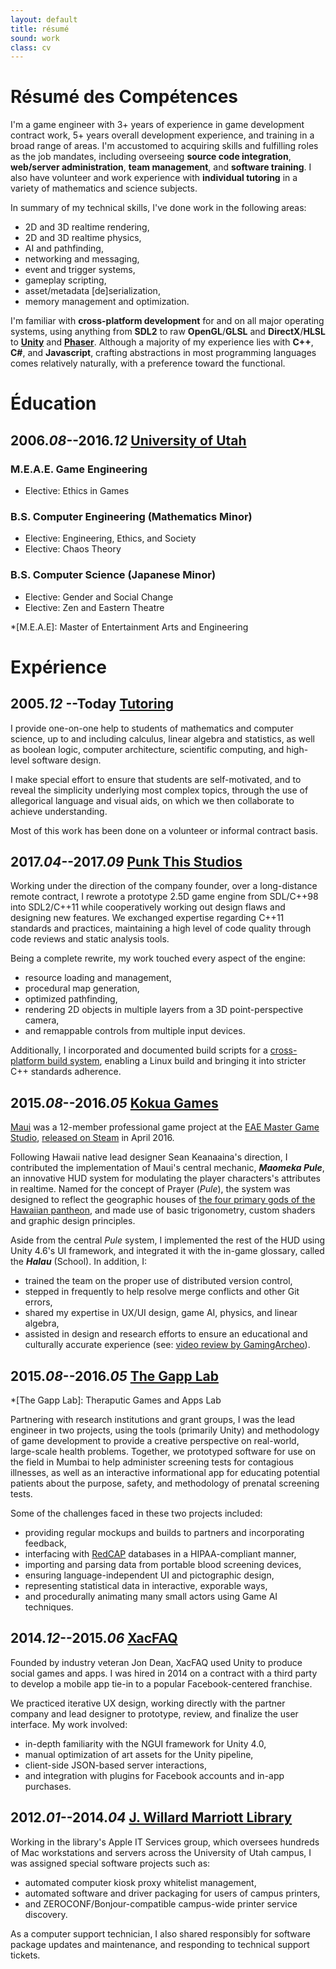 ```yaml
---
layout: default
title: résumé
sound: work
class: cv
---
```


# Résumé des Compétences

I'm a game engineer with 3+ years of experience in game development contract
work, 5+ years overall development experience, and training in a broad range
of areas. I'm accustomed to acquiring skills and fulfilling roles as the job
mandates, including overseeing <b>source code integration</b>, <b>web/server
administration</b>, <b>team management</b>, and <b>software training</b>.  I
also have volunteer and work experience with <b>individual tutoring</b> in a
variety of mathematics and science subjects.

In summary of my technical skills, I've done work in the following areas:

- 2D and 3D realtime rendering,
- 2D and 3D realtime physics,
- AI and pathfinding,
- networking and messaging,
- event and trigger systems,
- gameplay scripting,
- asset/metadata [de]serialization,
- memory management and optimization.

I'm familiar with <b>cross-platform development</b> for and on all major
operating systems, using anything from <b>SDL2</b> to raw
<b>OpenGL</b>/<b>GLSL</b> and <b>DirectX</b>/<b>HLSL</b> to
[<b>Unity</b>](https://unity3d.com/) and [<b>Phaser</b>](https://phaser.io/).
Although a majority of my experience lies with <b>C++</b>, <b>C#</b>, and
<b>Javascript</b>, crafting abstractions in most programming languages comes
relatively naturally, with a preference toward the functional.


# Éducation

## 2006._08_--2016._12_ [University of Utah](http://www.utah.edu/)

### M.E.A.E. Game Engineering
- Elective: Ethics in Games

### B.S. Computer Engineering (Mathematics Minor)
- Elective: Engineering, Ethics, and Society
- Elective: Chaos Theory

### B.S. Computer Science (Japanese Minor)
- Elective: Gender and Social Change
- Elective: Zen and Eastern Theatre

*[M.E.A.E]: Master of Entertainment Arts and Engineering


# Expérience

## 2005._12_ --Today [Tutoring]()

I provide one-on-one help to students of mathematics and computer science, up to and including calculus, linear algebra and statistics, as well as boolean logic, computer architecture, scientific computing, and high-level software design.

I make special effort to ensure that students are self-motivated, and to reveal the simplicity underlying most complex topics, through the use of allegorical language and visual aids, on which we then collaborate to achieve understanding.

Most of this work has been done on a volunteer or informal contract basis.

## 2017._04_--2017._09_ [Punk This Studios](http://punkthisstudios.com/)

Working under the direction of the company founder, over a long-distance
remote contract, I rewrote a prototype 2.5D game engine from SDL/C++98
into SDL2/C++11 while cooperatively working out design flaws and designing
new features.  We exchanged expertise regarding C++11 standards and
practices, maintaining a high level of code quality through code reviews and
static analysis tools.

Being a complete rewrite, my work touched every aspect of the engine:

- resource loading and management,
- procedural map generation,
- optimized pathfinding,
- rendering 2D objects in multiple layers from a 3D point-perspective camera,
- and remappable controls from multiple input devices.

Additionally, I incorporated and documented build scripts for a
[cross-platform build system](http://mesonbuild.com/), enabling a Linux
build and bringing it into stricter C++ standards adherence.


## 2015._08_--2016._05_ [Kokua Games](https://www.kokuagames.com/)

[Maui](https://www.kokuagames.com/) was a 12-member professional game project
at the [EAE Master Game Studio](https://eae.utah.edu/graduate-programs/),
[released on Steam](http://store.steampowered.com/app/464700) in April 2016.  

Following Hawaii native lead designer Sean Keanaaina's direction, I
contributed the implementation of Maui's central mechanic, ***Maomeka Pule***, 
an innovative HUD system for modulating the player characters's attributes in
realtime.  Named for the concept of Prayer (*Pule*), the system was designed
to reflect the geographic houses of [the four primary gods of the Hawaiian
pantheon](http://paulwaters.com/learning/in-the-begining-hawaiian-gods/), and
made use of basic trigonometry, custom shaders and graphic design principles.

Aside from the central *Pule* system, I implemented the rest of the HUD using
Unity 4.6's UI framework, and integrated it with the in-game glossary, called
the ***Halau*** (School). In addition, I:

- trained the team on the proper use of distributed version control,
- stepped in frequently to help resolve merge conflicts and other Git errors,
- shared my expertise in UX/UI design, game AI, physics, and linear algebra,
- assisted in design and research efforts to ensure an educational and
  culturally accurate experience (see:
  [video review by GamingArcheo](https://youtu.be/B-90i49uuzc)).


## 2015._08_--2016._05_ [The Gapp Lab](https://thegapp.eae.utah.edu/)

*[The Gapp Lab]: Theraputic Games and Apps Lab

Partnering with research institutions and grant groups, I was the lead
engineer in two projects, using the tools (primarily Unity) and methodology
of game development to provide a creative perspective on real-world,
large-scale health problems.  Together, we prototyped software for use on the
field in Mumbai to help administer screening tests for contagious illnesses,
as well as an interactive informational app for educating potential patients
about the purpose, safety, and methodology of prenatal screening tests.

Some of the challenges faced in these two projects included:

- providing regular mockups and builds to partners and incorporating feedback,
- interfacing with [RedCAP](https://www.project-redcap.org/) databases in a
  HIPAA-compliant manner,
- importing and parsing data from portable blood screening devices,
- ensuring language-independent UI and pictographic design,
- representing statistical data in interactive, exporable ways,
- and procedurally animating many small actors using Game AI techniques.


## 2014._12_--2015._06_ [XacFAQ](http://www.guv1.com/xacfaq/)

Founded by industry veteran Jon Dean, XacFAQ used Unity to produce social
games and apps.  I was hired in 2014 on a contract with a third party to
develop a mobile app tie-in to a popular Facebook-centered franchise.

We practiced iterative UX design, working directly with the partner company
and lead designer to prototype, review, and finalize the user interface.  My
work involved:

- in-depth familiarity with the NGUI framework for Unity 4.0,
- manual optimization of art assets for the Unity pipeline,
- client-side JSON-based server interactions,
- and integration with plugins for Facebook accounts and in-app purchases.


## 2012._01_--2014._04_ [J. Willard Marriott Library](https://lib.utah.edu)

Working in the library's Apple IT Services group, which oversees hundreds of
Mac workstations and servers across the University of Utah campus, I was
assigned special software projects such as:

- automated computer kiosk proxy whitelist management,
- automated software and driver packaging for users of campus printers,
- and ZEROCONF/Bonjour-compatible campus-wide printer service discovery.

As a computer support technician, I also shared responsibly for software
package updates and maintenance, and responding to technical support tickets.

